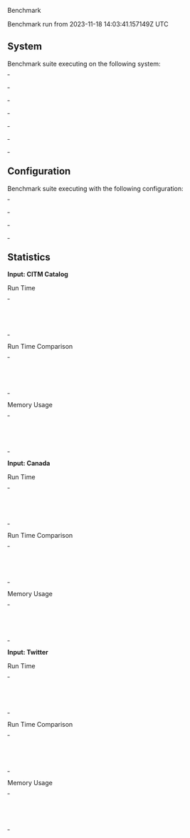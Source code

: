 Benchmark

Benchmark run from 2023-11-18 14:03:41.157149Z UTC

## System

Benchmark suite executing on the following system:

<table style="width: 1%">
  <tr>
    <th style="width: 1%; white-space: nowrap">Operating System</th>
    <td>macOS</td>
  </tr><tr>
    <th style="white-space: nowrap">CPU Information</th>
    <td style="white-space: nowrap">Apple M2 Max</td>
  </tr><tr>
    <th style="white-space: nowrap">Number of Available Cores</th>
    <td style="white-space: nowrap">12</td>
  </tr><tr>
    <th style="white-space: nowrap">Available Memory</th>
    <td style="white-space: nowrap">64 GB</td>
  </tr><tr>
    <th style="white-space: nowrap">Elixir Version</th>
    <td style="white-space: nowrap">1.15.7</td>
  </tr><tr>
    <th style="white-space: nowrap">Erlang Version</th>
    <td style="white-space: nowrap">26.1.2</td>
  </tr>
</table>

## Configuration

Benchmark suite executing with the following configuration:

<table style="width: 1%">
  <tr>
    <th style="width: 1%">:time</th>
    <td style="white-space: nowrap">5 s</td>
  </tr><tr>
    <th>:parallel</th>
    <td style="white-space: nowrap">1</td>
  </tr><tr>
    <th>:warmup</th>
    <td style="white-space: nowrap">2 s</td>
  </tr>
</table>

## Statistics



__Input: CITM Catalog__

Run Time

<table style="width: 1%">
  <tr>
    <th>Name</th>
    <th style="text-align: right">IPS</th>
    <th style="text-align: right">Average</th>
    <th style="text-align: right">Devitation</th>
    <th style="text-align: right">Median</th>
    <th style="text-align: right">99th&nbsp;%</th>
  </tr>

  <tr>
    <td style="white-space: nowrap">Jason</td>
    <td style="white-space: nowrap; text-align: right">267.76</td>
    <td style="white-space: nowrap; text-align: right">3.73 ms</td>
    <td style="white-space: nowrap; text-align: right">&plusmn;14.12%</td>
    <td style="white-space: nowrap; text-align: right">3.45 ms</td>
    <td style="white-space: nowrap; text-align: right">4.99 ms</td>
  </tr>

  <tr>
    <td style="white-space: nowrap">Ymlr</td>
    <td style="white-space: nowrap; text-align: right">22.80</td>
    <td style="white-space: nowrap; text-align: right">43.87 ms</td>
    <td style="white-space: nowrap; text-align: right">&plusmn;2.48%</td>
    <td style="white-space: nowrap; text-align: right">43.77 ms</td>
    <td style="white-space: nowrap; text-align: right">48.11 ms</td>
  </tr>

</table>


Run Time Comparison

<table style="width: 1%">
  <tr>
    <th>Name</th>
    <th style="text-align: right">IPS</th>
    <th style="text-align: right">Slower</th>
  <tr>
    <td style="white-space: nowrap">Jason</td>
    <td style="white-space: nowrap;text-align: right">267.76</td>
    <td>&nbsp;</td>
  </tr>

  <tr>
    <td style="white-space: nowrap">Ymlr</td>
    <td style="white-space: nowrap; text-align: right">22.80</td>
    <td style="white-space: nowrap; text-align: right">11.75x</td>
  </tr>

</table>



Memory Usage

<table style="width: 1%">
  <tr>
    <th>Name</th>
    <th style="text-align: right">Average</th>
    <th style="text-align: right">Factor</th>
  </tr>
  <tr>
    <td style="white-space: nowrap">Jason</td>
    <td style="white-space: nowrap">4.80 MB</td>
    <td>&nbsp;</td>
  </tr>
    <tr>
    <td style="white-space: nowrap">Ymlr</td>
    <td style="white-space: nowrap">40.60 MB</td>
    <td>8.45x</td>
  </tr>
</table>



__Input: Canada__

Run Time

<table style="width: 1%">
  <tr>
    <th>Name</th>
    <th style="text-align: right">IPS</th>
    <th style="text-align: right">Average</th>
    <th style="text-align: right">Devitation</th>
    <th style="text-align: right">Median</th>
    <th style="text-align: right">99th&nbsp;%</th>
  </tr>

  <tr>
    <td style="white-space: nowrap">Jason</td>
    <td style="white-space: nowrap; text-align: right">121.07</td>
    <td style="white-space: nowrap; text-align: right">8.26 ms</td>
    <td style="white-space: nowrap; text-align: right">&plusmn;14.07%</td>
    <td style="white-space: nowrap; text-align: right">7.82 ms</td>
    <td style="white-space: nowrap; text-align: right">13.76 ms</td>
  </tr>

  <tr>
    <td style="white-space: nowrap">Ymlr</td>
    <td style="white-space: nowrap; text-align: right">22.00</td>
    <td style="white-space: nowrap; text-align: right">45.45 ms</td>
    <td style="white-space: nowrap; text-align: right">&plusmn;19.87%</td>
    <td style="white-space: nowrap; text-align: right">45.58 ms</td>
    <td style="white-space: nowrap; text-align: right">59.34 ms</td>
  </tr>

</table>


Run Time Comparison

<table style="width: 1%">
  <tr>
    <th>Name</th>
    <th style="text-align: right">IPS</th>
    <th style="text-align: right">Slower</th>
  <tr>
    <td style="white-space: nowrap">Jason</td>
    <td style="white-space: nowrap;text-align: right">121.07</td>
    <td>&nbsp;</td>
  </tr>

  <tr>
    <td style="white-space: nowrap">Ymlr</td>
    <td style="white-space: nowrap; text-align: right">22.00</td>
    <td style="white-space: nowrap; text-align: right">5.5x</td>
  </tr>

</table>



Memory Usage

<table style="width: 1%">
  <tr>
    <th>Name</th>
    <th style="text-align: right">Average</th>
    <th style="text-align: right">Factor</th>
  </tr>
  <tr>
    <td style="white-space: nowrap">Jason</td>
    <td style="white-space: nowrap">9.22 MB</td>
    <td>&nbsp;</td>
  </tr>
    <tr>
    <td style="white-space: nowrap">Ymlr</td>
    <td style="white-space: nowrap">50.08 MB</td>
    <td>5.43x</td>
  </tr>
</table>



__Input: Twitter__

Run Time

<table style="width: 1%">
  <tr>
    <th>Name</th>
    <th style="text-align: right">IPS</th>
    <th style="text-align: right">Average</th>
    <th style="text-align: right">Devitation</th>
    <th style="text-align: right">Median</th>
    <th style="text-align: right">99th&nbsp;%</th>
  </tr>

  <tr>
    <td style="white-space: nowrap">Jason</td>
    <td style="white-space: nowrap; text-align: right">349.85</td>
    <td style="white-space: nowrap; text-align: right">2.86 ms</td>
    <td style="white-space: nowrap; text-align: right">&plusmn;6.74%</td>
    <td style="white-space: nowrap; text-align: right">2.81 ms</td>
    <td style="white-space: nowrap; text-align: right">3.49 ms</td>
  </tr>

  <tr>
    <td style="white-space: nowrap">Ymlr</td>
    <td style="white-space: nowrap; text-align: right">28.33</td>
    <td style="white-space: nowrap; text-align: right">35.30 ms</td>
    <td style="white-space: nowrap; text-align: right">&plusmn;4.73%</td>
    <td style="white-space: nowrap; text-align: right">35.12 ms</td>
    <td style="white-space: nowrap; text-align: right">45.67 ms</td>
  </tr>

</table>


Run Time Comparison

<table style="width: 1%">
  <tr>
    <th>Name</th>
    <th style="text-align: right">IPS</th>
    <th style="text-align: right">Slower</th>
  <tr>
    <td style="white-space: nowrap">Jason</td>
    <td style="white-space: nowrap;text-align: right">349.85</td>
    <td>&nbsp;</td>
  </tr>

  <tr>
    <td style="white-space: nowrap">Ymlr</td>
    <td style="white-space: nowrap; text-align: right">28.33</td>
    <td style="white-space: nowrap; text-align: right">12.35x</td>
  </tr>

</table>



Memory Usage

<table style="width: 1%">
  <tr>
    <th>Name</th>
    <th style="text-align: right">Average</th>
    <th style="text-align: right">Factor</th>
  </tr>
  <tr>
    <td style="white-space: nowrap">Jason</td>
    <td style="white-space: nowrap">2.54 MB</td>
    <td>&nbsp;</td>
  </tr>
    <tr>
    <td style="white-space: nowrap">Ymlr</td>
    <td style="white-space: nowrap">47.48 MB</td>
    <td>18.67x</td>
  </tr>
</table>